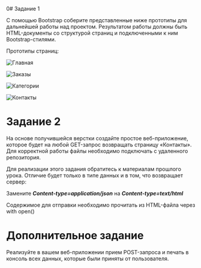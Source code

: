 0# Задание 1

С помощью Bootstrap соберите представленные ниже прототипы для дальнейшей работы над проектом. Результатом работы должны быть HTML-документы со структурой страниц и подключенными к ним Bootstrap-стилями.

Прототипы страниц:

![Главная](https://cdn-user36618.skyeng.ru/skyconvert/unsafe/fit-in/684x/https://cdn-user12724.skyeng.ru/image/fbf17291e774624c7457c956431f7573.png)

![Заказы](https://cdn-user36618.skyeng.ru/skyconvert/unsafe/fit-in/684x/https://cdn-user12724.skyeng.ru/image/c7746654406565828ad2810308e2050f.png)

![Категории](https://cdn-user36618.skyeng.ru/skyconvert/unsafe/fit-in/684x/https://cdn-user12724.skyeng.ru/image/583a50ff617df5f00b6c897d1f467eb3.png)

![Контакты](https://cdn-user36618.skyeng.ru/skyconvert/unsafe/fit-in/684x/https://cdn-user12724.skyeng.ru/image/f191a2cdfe472fd34a2bdd0a53c9f9a0.png)

# Задание 2
На основе получившейся верстки создайте простое веб-приложение, которое будет на любой GET-запрос возвращать страницу «Контакты». Для корректной работы файлы необходимо подключать с удаленного репозитория.

Для реализации этого задания обратитесь к материалам прошлого урока. Отличие будет только в типе данных и в том, что возвращает сервер:

Замените ***Content-type=application/json*** на ***Content-type=text/html***

Содержимое для отправки необходимо прочитать из HTML-файла через<br>
with open()

# Дополнительное задание
Реализуйте в вашем веб-приложении прием POST-запроса и печать в консоль всех данных, которые были приняты от пользователя.